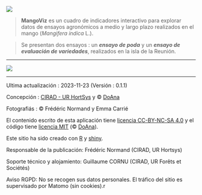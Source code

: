 <p class="center">
  <span>
    <img src="mangoviz-logo.png" id="logo"> 
  </span>
</p>

> **MangoViz** es un cuadro de indicadores interactivo para explorar datos de ensayos agronómicos a medio y largo plazo realizados en el mango (*Mangifera indica* L.).

> Se presentan dos ensayos : un ***ensayo de poda*** y un ***ensayo de evaluación de variedades***, realizados en la isla de la Reunión.


***

<p class="center">
  <span>
    <img src="bande_illustrations.png" class="inbox-img">
   </span>
</p>


***



Ultima actualización : 2023-11-23 (Versión : 0.1.1)



Concepción : <a href="https://ur-hortsys.cirad.fr/" target="_blank">CIRAD - UR HortSys</a> y © <a href="https://doana-r.com" target="_blank">DoAna</a>

Fotografiás : © Frédéric Normand y Emma Carrié

El contenido escrito de esta aplicación tiene <a href="https://creativecommons.org/licenses/by-nc-sa/4.0/" target="_blank">licencia CC-BY-NC-SA 4.0</a> y el código tiene <a href="https://mit-license.org/" target="_blank">licencia MIT</a> (© <a href="https://doana-r.com" target="_blank">DoAna</a>).

Este sitio ha sido creado con <a href="https://www.r-project.org/" target="_blank">R</a> y <a href="https://shiny.rstudio.com/" target="_blank">shiny</a>.

Responsable de la publicación: Frédéric Normand (CIRAD, UR Hortsys)

Soporte técnico y alojamiento: Guillaume CORNU (CIRAD, UR Forêts et Sociétés) 

Aviso RGPD: No se recogen sus datos personales. El tráfico del sitio es supervisado por Matomo (sin cookies).r


